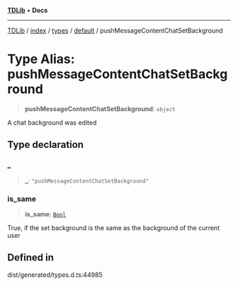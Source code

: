[**TDLib**](../../../../../../README.md) • **Docs**

***

[TDLib](../../../../../../modules.md) / [index](../../../../../README.md) / [types](../../../README.md) / [default](../README.md) / pushMessageContentChatSetBackground

# Type Alias: pushMessageContentChatSetBackground

> **pushMessageContentChatSetBackground**: `object`

A chat background was edited

## Type declaration

### \_

> **\_**: `"pushMessageContentChatSetBackground"`

### is\_same

> **is\_same**: [`Bool`](Bool.md)

True, if the set background is the same as the background of the current user

## Defined in

dist/generated/types.d.ts:44985
